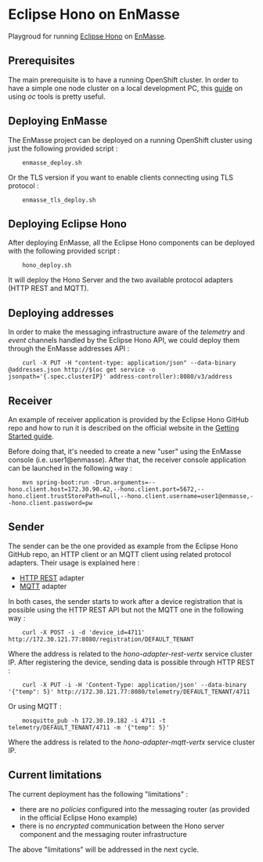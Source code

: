 # Eclipse Hono on EnMasse

Playgroud for running [Eclipse Hono](https://www.eclipse.org/hono) on [EnMasse](https://github.com/EnMasseProject/enmasse).

## Prerequisites

The main prerequisite is to have a running OpenShift cluster. In order to have a simple one node cluster on
a local development PC, this [guide](https://github.com/openshift/origin/blob/master/docs/cluster_up_down.md)
on using _oc_ tools is pretty useful.

## Deploying EnMasse

The EnMasse project can be deployed on a running OpenShift cluster using just the following provided script :

        enmasse_deploy.sh

Or the TLS version if you want to enable clients connecting using TLS protocol :

        enmasse_tls_deploy.sh

## Deploying Eclipse Hono

After deploying EnMasse, all the Eclipse Hono components can be deployed with the following provided script :

        hono_deploy.sh

It will deploy the Hono Server and the two available protocol adapters (HTTP REST and MQTT).

## Deploying addresses

In order to make the messaging infrastructure aware of the _telemetry_ and _event_ channels handled by the Eclipse Hono API,
we could deploy them through the EnMasse addresses API :

        curl -X PUT -H "content-type: application/json" --data-binary @addresses.json http://$(oc get service -o jsonpath='{.spec.clusterIP}' address-controller):8080/v3/address

## Receiver

An example of receiver application is provided by the Eclipse Hono GitHub repo and how to run it is described
on the official website in the [Getting Started guide](https://www.eclipse.org/hono/getting-started/).

Before doing that, it's needed to create a new "user" using the EnMasse console (i.e. user1@enmasse).
After that, the receiver console application can be launched in the following way :

        mvn spring-boot:run -Drun.arguments=--hono.client.host=172.30.90.42,--hono.client.port=5672,--hono.client.trustStorePath=null,--hono.client.username=user1@enmasse,--hono.client.password=pw

## Sender

The sender can be the one provided as example from the Eclipse Hono GitHub repo, an HTTP client or an MQTT client using
related protocol adapters. Their usage is explained here :

* [HTTP REST](https://www.eclipse.org/hono/component/rest-adapter/) adapter
* [MQTT](https://www.eclipse.org/hono/component/mqtt-adapter/) adapter

In both cases, the sender starts to work after a device registration that is possible using the HTTP REST API but not
the MQTT one in the following way :

        curl -X POST -i -d 'device_id=4711' http://172.30.121.77:8080/registration/DEFAULT_TENANT

Where the address is related to the _hono-adapter-rest-vertx_ service cluster IP.
After registering the device, sending data is possible through HTTP REST :

        curl -X PUT -i -H 'Content-Type: application/json' --data-binary '{"temp": 5}' http://172.30.121.77:8080/telemetry/DEFAULT_TENANT/4711

Or using MQTT :

        mosquitto_pub -h 172.30.19.182 -i 4711 -t telemetry/DEFAULT_TENANT/4711 -m '{"temp": 5}'

Where the address is related to the _hono-adapter-mqtt-vertx_ service cluster IP.

## Current limitations

The current deployment has the following "limitations" :

* there are no _policies_ configured into the messaging router (as provided in the official Eclipse Hono example)
* there is no _encrypted_ communication between the Hono server component and the messaging router infrastructure 

The above "limitations" will be addressed in the next cycle.